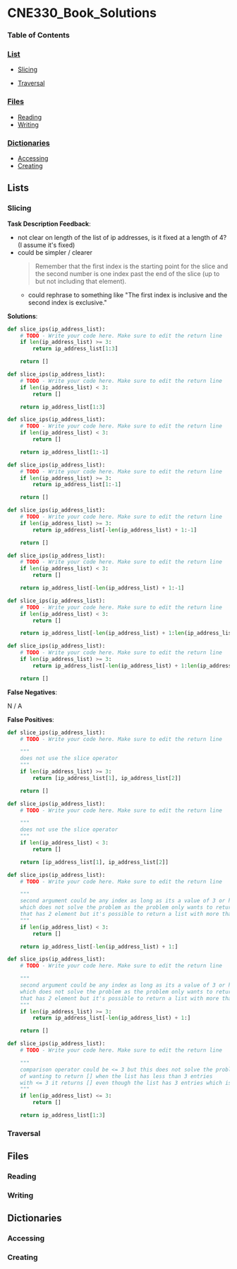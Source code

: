 # CNE330_Book_Solutions

### Table of Contents

### [List](https://github.com/6ri4n/CNE330_Book_Solutions/blob/main/python3.9/README.md#lists)

- [Slicing](https://github.com/6ri4n/CNE330_Book_Solutions/blob/main/python3.9/README.md#slicing)

- [Traversal](https://github.com/6ri4n/CNE330_Book_Solutions/blob/main/python3.9/README.md#traversal)

### [Files](https://github.com/6ri4n/CNE330_Book_Solutions/blob/main/python3.9/README.md#files)

- [Reading](https://github.com/6ri4n/CNE330_Book_Solutions/blob/main/python3.9/README.md#reading)
- [Writing](https://github.com/6ri4n/CNE330_Book_Solutions/blob/main/python3.9/README.md#writing)

### [Dictionaries](https://github.com/6ri4n/CNE330_Book_Solutions/blob/main/python3.9/README.md#dictionaries)

- [Accessing](https://github.com/6ri4n/CNE330_Book_Solutions/blob/main/python3.9/README.md#accessing)
- [Creating](https://github.com/6ri4n/CNE330_Book_Solutions/blob/main/python3.9/README.md#creating)

## Lists

### Slicing

**Task Description Feedback**:

- not clear on length of the list of ip addresses, is it fixed at a length of 4? (I assume it's fixed)
- could be simpler / clearer
  > Remember that the first index is the starting point for the slice and the second number is one index past the end of the slice (up to but not including that element).
  - could rephrase to something like "The first index is inclusive and the second index is exclusive."

**Solutions**:

```python
def slice_ips(ip_address_list):
    # TODO - Write your code here. Make sure to edit the return line
    if len(ip_address_list) >= 3:
        return ip_address_list[1:3]

    return []
```

```python
def slice_ips(ip_address_list):
    # TODO - Write your code here. Make sure to edit the return line
    if len(ip_address_list) < 3:
        return []

    return ip_address_list[1:3]
```

```python
def slice_ips(ip_address_list):
    # TODO - Write your code here. Make sure to edit the return line
    if len(ip_address_list) < 3:
        return []

    return ip_address_list[1:-1]
```

```python
def slice_ips(ip_address_list):
    # TODO - Write your code here. Make sure to edit the return line
    if len(ip_address_list) >= 3:
        return ip_address_list[1:-1]

    return []
```

```python
def slice_ips(ip_address_list):
    # TODO - Write your code here. Make sure to edit the return line
    if len(ip_address_list) >= 3:
        return ip_address_list[-len(ip_address_list) + 1:-1]

    return []
```

```python
def slice_ips(ip_address_list):
    # TODO - Write your code here. Make sure to edit the return line
    if len(ip_address_list) < 3:
        return []

    return ip_address_list[-len(ip_address_list) + 1:-1]
```

```python
def slice_ips(ip_address_list):
    # TODO - Write your code here. Make sure to edit the return line
    if len(ip_address_list) < 3:
        return []

    return ip_address_list[-len(ip_address_list) + 1:len(ip_address_list) - 1]
```

```python
def slice_ips(ip_address_list):
    # TODO - Write your code here. Make sure to edit the return line
    if len(ip_address_list) >= 3:
        return ip_address_list[-len(ip_address_list) + 1:len(ip_address_list) - 1]

    return []
```

**False Negatives**:

<!-- correct answer, graded as incorrect -->

N / A

**False Positives**:

<!-- solution passes test cases but does not solve the problem -->

```python
def slice_ips(ip_address_list):
    # TODO - Write your code here. Make sure to edit the return line

    """
    does not use the slice operator
    """
    if len(ip_address_list) >= 3:
        return [ip_address_list[1], ip_address_list[2]]

    return []
```

```python
def slice_ips(ip_address_list):
    # TODO - Write your code here. Make sure to edit the return line

    """
    does not use the slice operator
    """
    if len(ip_address_list) < 3:
        return []

    return [ip_address_list[1], ip_address_list[2]]
```

```python
def slice_ips(ip_address_list):
    # TODO - Write your code here. Make sure to edit the return line

    """
    second argument could be any index as long as its a value of 3 or higher
    which does not solve the problem as the problem only wants to return a list
    that has 2 element but it's possible to return a list with more than 2 elements
    """
    if len(ip_address_list) < 3:
        return []

    return ip_address_list[-len(ip_address_list) + 1:]
```

```python
def slice_ips(ip_address_list):
    # TODO - Write your code here. Make sure to edit the return line

    """
    second argument could be any index as long as its a value of 3 or higher
    which does not solve the problem as the problem only wants to return a list
    that has 2 element but it's possible to return a list with more than 2 elements
    """
    if len(ip_address_list) >= 3:
        return ip_address_list[-len(ip_address_list) + 1:]

    return []
```

```python
def slice_ips(ip_address_list):
    # TODO - Write your code here. Make sure to edit the return line

    """
    comparison operator could be <= 3 but this does not solve the problem
    of wanting to return [] when the list has less than 3 entries
    with <= 3 it returns [] even though the list has 3 entries which is not less than 3 entries
    """
    if len(ip_address_list) <= 3:
        return []

    return ip_address_list[1:3]
```

### Traversal

## Files

### Reading

### Writing

## Dictionaries

### Accessing

### Creating
